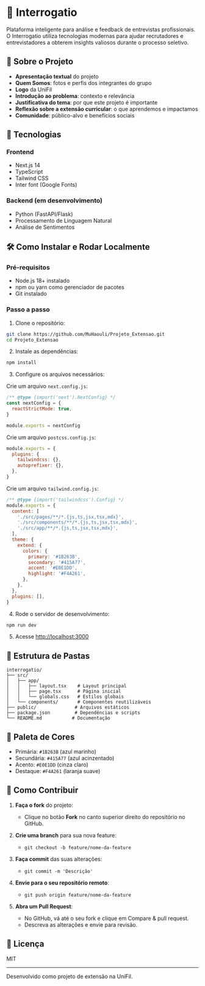 # 🎯 Interrogatio

Plataforma inteligente para análise e feedback de entrevistas profissionais. O Interrogatio utiliza tecnologias modernas para ajudar recrutadores e entrevistadores a obterem insights valiosos durante o processo seletivo.

## 📂 Sobre o Projeto

- **Apresentação textual** do projeto  
- **Quem Somos**: fotos e perfis dos integrantes do grupo  
- **Logo** da UniFil  
- **Introdução ao problema**: contexto e relevância  
- **Justificativa do tema**: por que este projeto é importante  
- **Reflexão sobre a extensão curricular**: o que aprendemos e impactamos  
- **Comunidade**: público-alvo e benefícios sociais

## 🚀 Tecnologias

### Frontend
- Next.js 14
- TypeScript
- Tailwind CSS
- Inter font (Google Fonts)

### Backend (em desenvolvimento)
- Python (FastAPI/Flask)
- Processamento de Linguagem Natural
- Análise de Sentimentos

## 🛠 Como Instalar e Rodar Localmente

### Pré-requisitos
- Node.js 18+ instalado
- npm ou yarn como gerenciador de pacotes
- Git instalado

### Passo a passo

1. Clone o repositório:
```bash
git clone https://github.com/MuHaouli/Projeto_Extensao.git
cd Projeto_Extensao
```

2. Instale as dependências:
```bash
npm install
```

3. Configure os arquivos necessários:

Crie um arquivo `next.config.js`:
```js
/** @type {import('next').NextConfig} */
const nextConfig = {
  reactStrictMode: true,
}

module.exports = nextConfig
```

Crie um arquivo `postcss.config.js`:
```js
module.exports = {
  plugins: {
    tailwindcss: {},
    autoprefixer: {},
  },
}
```

Crie um arquivo `tailwind.config.js`:
```js
/** @type {import('tailwindcss').Config} */
module.exports = {
  content: [
    './src/pages/**/*.{js,ts,jsx,tsx,mdx}',
    './src/components/**/*.{js,ts,jsx,tsx,mdx}',
    './src/app/**/*.{js,ts,jsx,tsx,mdx}',
  ],
  theme: {
    extend: {
      colors: {
        primary: '#1B263B',
        secondary: '#415A77',
        accent: '#E0E1DD',
        highlight: '#F4A261',
      },
    },
  },
  plugins: [],
}
```

4. Rode o servidor de desenvolvimento:
```bash
npm run dev
```

5. Acesse [http://localhost:3000](http://localhost:3000)

## 📁 Estrutura de Pastas

```
interrogatio/
├── src/
│   ├── app/
│   │   ├── layout.tsx    # Layout principal
│   │   ├── page.tsx      # Página inicial
│   │   └── globals.css   # Estilos globais
│   └── components/       # Componentes reutilizáveis
├── public/              # Arquivos estáticos
├── package.json         # Dependências e scripts
└── README.md           # Documentação
```

## 🎨 Paleta de Cores

- Primária: `#1B263B` (azul marinho)
- Secundária: `#415A77` (azul acinzentado)
- Acento: `#E0E1DD` (cinza claro)
- Destaque: `#F4A261` (laranja suave)

## 🤝 Como Contribuir

1. **Faça o fork** do projeto:
   - Clique no botão **Fork** no canto superior direito do repositório no GitHub.

2. **Crie uma branch** para sua nova feature:
   - `git checkout -b feature/nome-da-feature`
   
3. **Faça commit** das suas alterações:
   - `git commit -m 'Descrição'`
  
4. **Envie para o seu repositório remoto**:
   - `git push origin feature/nome-da-feature`

5. **Abra um Pull Request**:
   - No GitHub, vá até o seu fork e clique em Compare & pull request.
   - Descreva as alterações e envie para revisão.

## 📝 Licença

MIT

---

Desenvolvido como projeto de extensão na UniFil.
